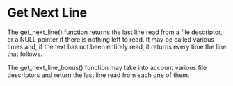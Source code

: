 # Get Next Line

The get_next_line() function returns the last line read from a file descriptor, or a NULL pointer if there is nothing left to read.
It may be called various times and, if the text has not been entirely read, it returns every time the line that follows.

The get_next_line_bonus() function may take into account various file descriptors and return the last line read from each one of them. 
